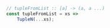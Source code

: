 ```javascript
// tupleFromList :: [a] -> (a, a ...)
const tupleFromList = xs =>
    TupleN(...xs);
```